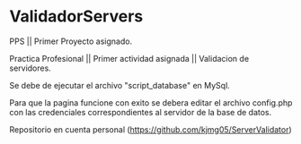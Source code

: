 # ValidadorServers
PPS || Primer Proyecto asignado.

Practica Profesional || Primer actividad asignada || Validacion de servidores.

Se debe de ejecutar el archivo "script_database" en MySql.

Para que la pagina funcione con exito se debera editar el archivo config.php con las credenciales correspondientes al servidor de la base de datos.


Repositorio en cuenta personal (https://github.com/kjmg05/ServerValidator)
